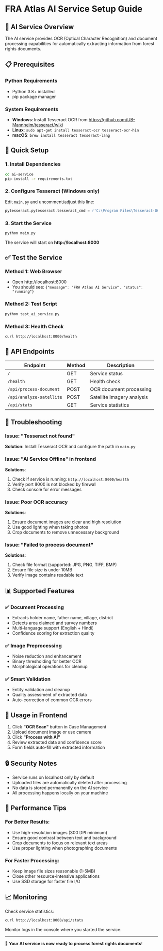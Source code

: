# FRA Atlas AI Service Setup Guide

## 🤖 AI Service Overview

The AI service provides OCR (Optical Character Recognition) and document processing capabilities for automatically extracting information from forest rights documents.

## 📋 Prerequisites

### Python Requirements
- Python 3.8+ installed
- pip package manager

### System Requirements  
- **Windows**: Install Tesseract OCR from https://github.com/UB-Mannheim/tesseract/wiki
- **Linux**: `sudo apt-get install tesseract-ocr tesseract-ocr-hin`
- **macOS**: `brew install tesseract tesseract-lang`

## 🚀 Quick Setup

### 1. Install Dependencies
```bash
cd ai-service
pip install -r requirements.txt
```

### 2. Configure Tesseract (Windows only)
Edit `main.py` and uncomment/adjust this line:
```python
pytesseract.pytesseract.tesseract_cmd = r'C:\Program Files\Tesseract-OCR\tesseract.exe'
```

### 3. Start the Service
```bash
python main.py
```

The service will start on **http://localhost:8000**

## ✅ Test the Service

### Method 1: Web Browser
- Open http://localhost:8000
- You should see: `{"message": "FRA Atlas AI Service", "status": "running"}`

### Method 2: Test Script
```bash
python test_ai_service.py
```

### Method 3: Health Check
```bash
curl http://localhost:8000/health
```

## 📄 API Endpoints

| Endpoint | Method | Description |
|----------|--------|-------------|
| `/` | GET | Service status |
| `/health` | GET | Health check |
| `/api/process-document` | POST | OCR document processing |
| `/api/analyze-satellite` | POST | Satellite imagery analysis |
| `/api/stats` | GET | Service statistics |

## 🔧 Troubleshooting

### Issue: "Tesseract not found"
**Solution**: Install Tesseract OCR and configure the path in `main.py`

### Issue: "AI Service Offline" in frontend
**Solutions**:
1. Check if service is running: `http://localhost:8000/health`
2. Verify port 8000 is not blocked by firewall
3. Check console for error messages

### Issue: Poor OCR accuracy
**Solutions**:
1. Ensure document images are clear and high resolution
2. Use good lighting when taking photos
3. Crop documents to remove unnecessary background

### Issue: "Failed to process document"
**Solutions**:
1. Check file format (supported: JPG, PNG, TIFF, BMP)
2. Ensure file size is under 10MB
3. Verify image contains readable text

## 📊 Supported Features

### ✅ Document Processing
- Extracts holder name, father name, village, district
- Detects area claimed and survey numbers
- Multi-language support (English + Hindi)
- Confidence scoring for extraction quality

### ✅ Image Preprocessing
- Noise reduction and enhancement
- Binary thresholding for better OCR
- Morphological operations for cleanup

### ✅ Smart Validation
- Entity validation and cleanup
- Quality assessment of extracted data
- Auto-correction of common OCR errors

## 🎯 Usage in Frontend

1. Click **"OCR Scan"** button in Case Management
2. Upload document image or use camera
3. Click **"Process with AI"** 
4. Review extracted data and confidence score
5. Form fields auto-fill with extracted information

## 🔒 Security Notes

- Service runs on localhost only by default
- Uploaded files are automatically deleted after processing
- No data is stored permanently on the AI service
- All processing happens locally on your machine

## 🌟 Performance Tips

### For Better Results:
- Use high-resolution images (300 DPI minimum)
- Ensure good contrast between text and background
- Crop documents to focus on relevant text areas
- Use proper lighting when photographing documents

### For Faster Processing:
- Keep image file sizes reasonable (1-5MB)
- Close other resource-intensive applications
- Use SSD storage for faster file I/O

## 📈 Monitoring

Check service statistics:
```bash
curl http://localhost:8000/api/stats
```

Monitor logs in the console where you started the service.

---

**🎉 Your AI service is now ready to process forest rights documents!**
